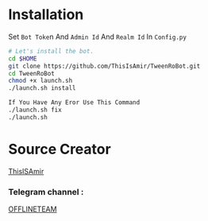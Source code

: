 # Installation

Set `Bot Toke`n And `Admin Id` And `Realm Id` In `Config.py`

```sh
# Let's install the bot.
cd $HOME
git clone https://github.com/ThisIsAmir/TweenRoBot.git
cd TweenRoBot
chmod +x launch.sh
./launch.sh install

If You Have Any Eror Use This Command
./launch.sh fix
./launch.sh
```

# Source Creator

[ThisISAmir](https://telegram.me/This_is_amir)

###  Telegram channel :

[OFFLINETEAM](https://telegram.me/offlineteam)

